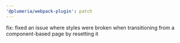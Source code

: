 ```yaml
---
'@plumeria/webpack-plugin': patch
---
```


fix: fixed an issue where styles were broken when transitioning from a component-based page by resetting it
